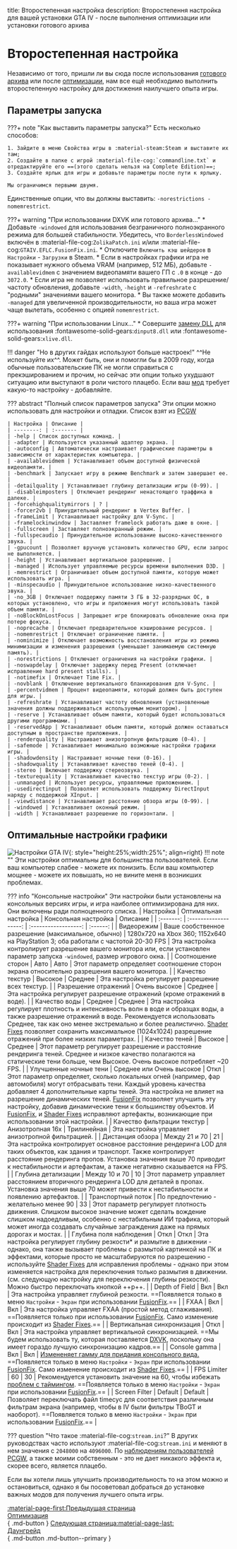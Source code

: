 title: Второстепенная настройка
description: Второстепення настройка для вашей установки GTA IV - после выполнения оптимизации или установки готового архива

# Второстепенная настройка
Независимо от того, пришли ли вы сюда после использования [готового архива](drag-and-drop-archive.md) или после [оптимизации](optimization.md), нам все ещё необходимо выполнить второстепенную настройку для достижения наилучшего опыта игры.

## Параметры запуска
???+ note "Как выставить параметры запуска?"
    Есть несколько способов:
    
    1. Зайдите в меню Свойства игры в :material-steam:Steam и выставите их там;
    2. Создайте в папке с игрой :material-file-cog:`commandline.txt` и отредактируйте его ==(этого сделать нельзя на Complete Edition)==;
    3. Создайте ярлык для игры и добавьте параметры после пути к ярлыку.

    Мы ограничимся первыми двумя.

Единственные опции, что вы должны выставить: `-norestrictions -nomemrestrict`.

???+ warning "При использовании DXVK или готового архива..."
    * Добавьте `-windowed` для использования безграничного полноэкранного режима для большей стабильности. Убедитесь, что `BorderlessWindowed` включён в :material-file-cog:`ZolikaPatch.ini` и/или :material-file-cog:`GTAIV.EFLC.FusionFix.ini`.
    * Отключите `Включить кэш шейдеров` в `Настройки` - `Загрузки` в Steam.
    * Если в настройках графики игра не показывает нужного объема VRAM (например, 512 МБ), добавьте `-availablevidmem` с значением видеопамяти вашего ГП с `.0` в конце - до `3072.0`.
    * Если игра не позволяет использовать правильное разрешение/частоту обновления, добавьте `-width`, `-height` и `-refreshrate` с "родными" значениями вашего монитора.
    * Вы также можете добавить `-managed` для увеличенной производительности, но ваша игра может чаще вылетать, особенно с опцией `nomemrestrict`.

???+ warning "При использовании Linux..."
    * Совершите [замену DLL](https://cookieplmonster.github.io/setup-instructions/#proton-wine) для использования :fontawesome-solid-gears:`dinput8.dll` или :fontawesome-solid-gears:`xlive.dll`.

!!! danger "Но в других гайдах используют больше настроек!"
    ^^Не используйте их^^. Может быть, они и помогли бы в 2009 году, когда обычные пользовательские ПК не могли справиться с прекэшированием и прочим, но сейчас эти опции только ухудшают ситуацию или выступают в роли чистого плацебо. Если ваш [мод](extras/mods.md) требует какую-то настройку - добавляйте.

??? abstract "Полный список параметров запуска"
    Эти опции можно использовать для настройки и отладки. Список взят из [PCGW](https://www.pcgamingwiki.com/wiki/Grand_Theft_Auto_IV#Launch_options)

    | Настройка | Описание | 
    | --------: | :------- |
    | -help | Список доступных команд. |
    | -adapter | Используется указанный адаптер экрана. |
    | -autoconfig | Автоматически настраивает графические параметры в зависимости от характеристик компьютера. |
    | -availablevidmem | Устанавливает объем доступной физической видеопамяти. |
    | -benchmark | Запускает игру в режиме Benchmark и затем завершает ее. |
    | -detailquality | Устанавливает глубину детализации игры (0-99). |
    | -disableimposters | Отключает рендеринг ненастоящего траффика в далеке. |
    | -forcehighqualitymirrors | ? |
    | -forcer2vb | Принудительный рендеринг в Vertex Buffer. |
    | -frameLimit | Устанавливает настройку для V-Sync. |
    | -framelockinwindow | Заставляет framelock работать даже в окне. |
    | -fullscreen | Заставляет полноэкранный режим. |
    | -fullspecaudio | Принудительное использование высоко-качественного звука. |
    | -gpucount | Позволяет вручную установить количество GPU, если запрос не выполняется. |
    | -height | Устанавливает вертикальное разрешение. |
    | -managed | Использует управляемые ресурсы времени выполнения D3D. |
    | -memrestrict | Ограничивает объем доступной памяти, которую может использовать игра. |
    | -minspecaudio | Принудительное использование низко-качественного звука. |
    | -no_3GB | Отключает поддержку памяти 3 ГБ в 32-разрядных ОС, в которых установлено, что игры и приложения могут использовать такой объем памяти. |
    | -noBlockOnLostFocus | Запрещает игре блокировать обновление окна при потере фокуса.  |
    | -noprecache | Отключает предварительное кэширование ресурсов. |
    | -nomemrestrict | Отключает ограничение памяти. |
    | -nominimize | Отключает возможность восстановления игры из режима минимизации и изменения разрешения (уменьшает занимаемую системную память). |
    | -norestrictions | Отключает ограничения на настройки графики. |
    | -noswapdelay | Отключает задержку перед Present (отключает исправление hard present stalls). |
    | -notimefix | Отключает Time Fix. |
    | -novblank | Отключение вертикального бланкирования для V-Sync. |
    | -percentvidmem | Процент видеопамяти, который должен быть доступен для игры. |
    | -refreshrate | Устанавливает частоту обновления (установленные значения должны поддерживаться используемым монитором). |
    | -reserve | Устанавливает объем памяти, который будет использоваться другими программами. |
    | -reservedApp | Устанавливает объем памяти, который должен оставаться доступным в пространстве приложения. |
    | -renderquality | Настраивает анизотропную фильтрацию (0-4). |
    | -safemode | Устанавливает минимально возможные настройки графики игры. |
    | -shadowdensity | Настраивает ночные тени (0-16). |
    | -shadowquality | Устанавливает качество теней (0-4). |
    | -stereo | Включает поддержку стереозвука. |
    | -texturequality | Устанавливает качество текстур игры (0-2). |
    | -unmanaged | Использует ресурсы, управляемые приложением. |
    | -usedirectinput | Позволяет использовать поддержку DirectInput наряду с поддержкой XInput. |
    | -viewdistance | Устанавливает расстояние обзора игры (0-99). |
    | -windowed | Устанавливает оконный режим. |
    | -width | Устанавливает разрешение по горизонтали. |

## Оптимальные настройки графики
![Настройки GTA IV](assets/gta4settings.jpg){: style="height:25%;width:25%"; align=right}
!!! note ""
    Эти настройки оптимальны для большинства пользователей. Если ваш компьютер слабее - можете их понизить. Если ваш компьютер мощнее - можете их повышать, но не вините меня в возникших проблемах.

??? info "Консольные настройки"
    Эти настройки были установлены на консольных версиях игры, и игра наиболее оптимизирована для них. Они включены ради полноценного списка.
| Настройка | Оптимальная настройка | Консольная настройка | Описание | 
| :-------: | :-------------------: | :------------------: | :------: |
| Видеорежим | Ваше сообственное разрешение (максимальное, обычно) | 1280x720 на Xbox 360; 1152x640 на PlayStation 3; оба работали с частотой 20-30 FPS | Эта настройка контролирует разрешение вашего монитора или, если установлен параметр запуска `-windowed`, размер игрового окна. |
| Соотношение сторон | Авто | Авто | Этот параметр определяет соотношение сторон экрана относительно разрешения вашего монитора. |
| Качество текстур | Высокое | Среднее | Эта настройка регулирует разрешение всех текстур. |
| Разрешение отражений | Очень высокое | Среднее | Эта настройка регулирует разрешение отражений (кроме отражений в воде). |
| Качество воды | Среднее | Среднее | Эта настройка регулирует плотность и интенсивность волн в воде и образцах воды, а также разрешение отражений в воде. Рекомендуется использовать Среднее, так как оно менее экстремально и более реалистично. [Shader Fixes](essential-modding/shader-fixes.md) позволяет сохранить максимальное (1024x1024) разрешение отражений при более низких параметрах. |
| Качество теней | Высокое | Среднее | Этот параметр регулирует разрешение и расстояние рендеринга теней. Среднее и низкое качество полагаются на статические тени больше, чем Высокое. Очень высокое  потребляет ~20 FPS. |
| Улучшенные ночные тени | Среднее или Очень высокое | Откл | Этот параметр определяет, сколько локальных огней (например, фар автомобиля) могут отбрасывать тени. Каждый уровень качества добавляет 4 дополнительные карты теней. Эта настройка не влияет на разрешение динамических теней. [FusionFix](essential-modding/fusionfix.md) позволяет улучшить эту настройку, добавив динамические тени к большинству объектов. И [FusionFix](essential-modding/fusionfix.md), и [Shader Fixes](essential-modding/shader-fixes.md) исправляют артефакты, возникающие при использовании этой настройки. |
| Качество фильтрации текстур | Анизотропная 16x | Трилинейная | Эта настройка управляет анизотропной фильтрацией. |
| Дистанция обзора | Между 21 и 70 | 21 | Эта настройка контролирует основное расстояние рендеринга LOD для таких объектов, как здания и транспорт. Также контролирует расстояние рендеринга пропов. Установка значения выше 70 приводит к нестабильности и артефактам, а также негативно сказывается на FPS. |
| Глубина детализации | Между 10 и 70 | 10 | Этот параметр управляет расстоянием вторичного рендеринга LOD для деталей в пропах. Установка значения выше 70 может привести к нестабильности и появлению артефактов. |
| Транспортный поток | По предпочтению - желательно менее 90 | 33 | Этот параметр регулирует плотность движения. Слишком высокое значение может сделать вождение слишком надоедливым, особенно с нестабильным ИИ трафика, который может иногда создавать случайные заграждения даже на прямых дорогах и мостах. |
| Глубина поля наблюдения | Откл | Откл | Эта настройка регулирует глубину резкости* и размытие в движении - однако, она также вызывает проблемы с размытой картинкой на ПК и эффектами, которые просто не масштабируются по разрешению - используйте [Shader Fixes](essential-modding/shader-fixes.md) для исправления проблемы - однако при этом изменяется настройка для переключения только размытия в движении. (см. следующую настройку для переключения глубины резкости). Можно быстро переключать кнопкой ++p++. |
| Depth of Field | Вкл | Вкл | Эта настройка управляет глубиной резкости. ==Появляется только в меню `Настройки` - `Экран` при использовании [FusionFix](essential-modding/fusionfix.md).== |
| FXAA | Вкл | Вкл | Эта настройка управляет FXAA (простой метод сглаживания).  ==Появляется только при использовании [FusionFix](essential-modding/fusionfix.md). Само изменение происходит из [Shader Fixes](essential-modding/shader-fixes.md).== |
| Вертикальная синхронизация | Откл | Вкл |  Эта настройка управляет вертикальной синхронизацией. ==Мы будем использовать ту, которая поставляется [DXVK](optimization.md), поскольку она имеет гораздо лучшую синхронизацию кадров.== |
| Console gamma | Вкл | Вкл | [Измененяет гамму для придания консольного вида.](essential-modding/assets/console-gamma.png) ==Появляется только в меню `Настройки` - `Экран` при использовании [FusionFix](essential-modding/fusionfix.md). Само изменение происходит из [Shader Fixes](essential-modding/shader-fixes.md).== |
| FPS Limiter | 60 | 30 | Рекомендуется установить значение на 60, чтобы избежать [проблем с таймингом](https://www.pcgamingwiki.com/wiki/Grand_Theft_Auto_IV#Timing-related_issues).  ==Появляется только в меню `Настройки` - `Экран` при использовании [FusionFix](essential-modding/fusionfix.md).== |
| Screen Filter | Default | Default | Позволяет переключать файл timecyc для соответствия различным фильтрам экрана (например, чтобы в IV были фильтры TBoGT и наоборот). ==Появляется только в меню `Настройки` - `Экран` при использовании [FusionFix](essential-modding/fusionfix.md).== |

??? question "Что такое :material-file-cog:`stream.ini`?"
    В других руководствах часто используют :material-file-cog:`stream.ini` и меняют в нем значения с `2048000` на `4096000`. По [наблюдениям пользователей PCGW](https://www.pcgamingwiki.com/w/index.php?title=Topic:X1jmh4mc3t6mv3hv&topic_showPostId=xb5gbd4mggke2ets#flow-post-xb5gbd4mggke2ets), а также моими собственным - это не дает никакого эффекта и, скорее всего, является плацебо.

Если вы хотели лишь улучшить производительность то на этом можно и остановиться, однако я бы посоветовал добраться до установке важных модов для получения лучшего опыта игры.

[:material-page-first:Предыдущая страница <br>Оптимизация</br>](optimization.md){ .md-button } [Следующая страница:material-page-last: <br>Даунгрейд</br>](downgrading.md){ .md-button .md-button--primary }